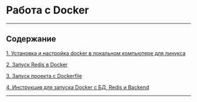 # Работа с Docker

---

## Содержание

[1. Установка и настройка docker в локальном компьютере для линукса](/course_helpers/9%20Docker%20и%20деплой%20проекта/Docker1.md)

[2. Запуск Redis в Docker](/course_helpers/9%20Docker%20и%20деплой%20проекта/Docker_redis.md)

[3. Запуск проекта с Dockerfile](/course_helpers/9%20Docker%20и%20деплой%20проекта/Dockerfile.md)

[4. Инструкция для запуска Docker с БД, Redis и Backend](/course_helpers/9%20Docker%20и%20деплой%20проекта/Docker5.md)

---
